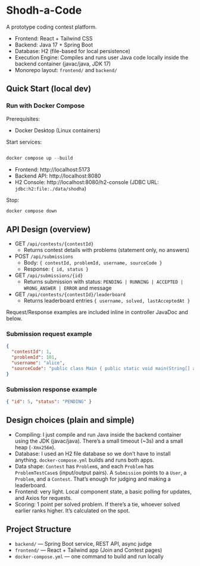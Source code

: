 # Shodh-a-Code

A prototype coding contest platform.

- Frontend: React + Tailwind CSS
- Backend: Java 17 + Spring Boot
- Database: H2 (file-based for local persistence)
- Execution Engine: Compiles and runs user Java code locally inside the backend container (javac/java, JDK 17)
- Monorepo layout: `frontend/` and `backend/`

## Quick Start (local dev)


### Run with Docker Compose

Prerequisites:
- Docker Desktop (Linux containers)

Start services:

```powershell

docker compose up --build
```

- Frontend: http://localhost:5173
- Backend API: http://localhost:8080
- H2 Console: http://localhost:8080/h2-console (JDBC URL: `jdbc:h2:file:./data/shodha`)

Stop:
```powershell
docker compose down
```

## API Design (overview)

- GET `/api/contests/{contestId}`
  - Returns contest details with problems (statement only, no answers)
- POST `/api/submissions`
  - Body: `{ contestId, problemId, username, sourceCode }`
  - Response: `{ id, status }`
- GET `/api/submissions/{id}`
  - Returns submission with status: `PENDING | RUNNING | ACCEPTED | WRONG_ANSWER | ERROR` and message
- GET `/api/contests/{contestId}/leaderboard`
  - Returns leaderboard entries `{ username, solved, lastAcceptedAt }`

Request/Response examples are included inline in controller JavaDoc and below.

### Submission request example
```json
{
  "contestId": 1,
  "problemId": 101,
  "username": "alice",
  "sourceCode": "public class Main { public static void main(String[] a){ System.out.print(new java.util.Scanner(System.in).nextInt()+new java.util.Scanner(System.in).nextInt()); }}"
}
```

### Submission response example
```json
{ "id": 5, "status": "PENDING" }
```

## Design choices (plain and simple)

- Compiling: I just compile and run Java inside the backend container using the JDK (javac/java). There’s a small timeout (~3s) and a small heap (`-Xmx256m`).
- Database: I used an H2 file database so we don’t have to install anything. `docker-compose.yml` builds and runs both apps.
- Data shape: `Contest` has `Problem`s, and each `Problem` has `ProblemTestCase`s (input/output pairs). A `Submission` points to a `User`, a `Problem`, and a `Contest`. That’s enough for judging and making a leaderboard.
- Frontend: very light. Local component state, a basic polling for updates, and Axios for requests.
- Scoring: 1 point per solved problem. If there’s a tie, whoever solved earlier ranks higher. It’s calculated on the spot.

## Project Structure

- `backend/` — Spring Boot service, REST API, async judge
- `frontend/` — React + Tailwind app (Join and Contest pages)
- `docker-compose.yml` — one command to build and run locally


